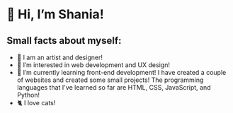 <h1>👋 Hi, I’m Shania!</h1>
<h2>Small facts about myself:</h2>
<ul>
  <li>🎨 I am an artist and designer!</li>
  <li>👀 I’m interested in web development and UX design!</li>
  <li>🌱 I’m currently learning front-end development! I have created a couple of websites and created some small projects! The programming languages that I've learned so far are HTML, CSS, JavaScript, and Python!</li>
  <li>🐈 I love cats!</li>
</ul>
<!---
chaconshania/chaconshania is a ✨ special ✨ repository because its `README.md` (this file) appears on your GitHub profile.
You can click the Preview link to take a look at your changes.
--->
